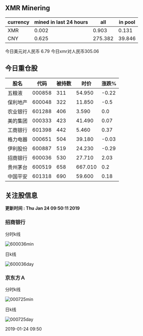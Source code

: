 ## XMR Minering

|currency|mined in last 24 hours|all|in pool|
|---|---|---|---|
|XMR|0.002|0.903|0.131|
|CNY|0.625|275.382|39.846|

今日美元对人民币 6.79	今日xmr对人民币305.06


## 今日重仓股 

|股名|代码|被持数|时价|涨跌%|
|---|---|---|---|---|
|五粮液|000858|311|54.950|-0.22|
|保利地产|600048|322|11.850|-0.5|
|农业银行|601288|406|3.590|0.0|
|美的集团|000333|423|41.490|0.07|
|工商银行|601398|442|5.460|0.37|
|格力电器|000651|504|39.180|-0.03|
|伊利股份|600887|519|24.230|-0.29|
|招商银行|600036|530|27.710|2.03|
|贵州茅台|600519|658|667.010|0.2|
|中国平安|601318|690|59.600|0.18|

## 关注股信息
**更新时间 : Thu Jan 24 09:50:11 2019**
### 招商银行 
分时k线

![600036min](http://image.sinajs.cn/newchart/min/n/sh600036.gif)

日k线

![600036day](http://image.sinajs.cn/newchart/daily/n/sh600036.gif)

### 京东方Ａ 
分时k线

![000725min](http://image.sinajs.cn/newchart/min/n/sz000725.gif)

日k线

![000725day](http://image.sinajs.cn/newchart/daily/n/sz000725.gif)

2019-01-24 09:50
